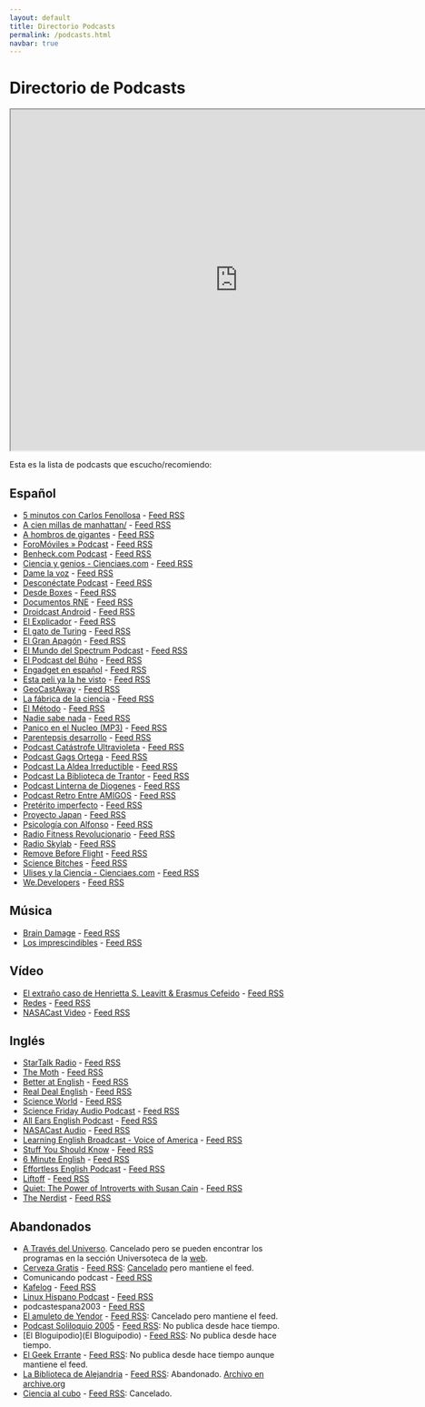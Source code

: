 ```yaml
---
layout: default
title: Directorio Podcasts
permalink: /podcasts.html
navbar: true
---
```


# Directorio de Podcasts

<iframe width="800" height="600" src="https://lists.pocketcasts.com/07ee6c07-0909-4bf3-885b-0f46a58a3758"></iframe>

Esta es la lista de podcasts que escucho/recomiendo:

## Español

* [5 minutos con Carlos Fenollosa](http://cf5m.com/) - [Feed RSS](http://www.spreaker.com/show/869047/episodes/feed)
* [A cien millas de manhattan/](http://www.ondacero.es/audios-online/la-brujula/opinion/manhattan/) - [Feed RSS](http://www.ivoox.com/a-cien-millas-de-manhattan_fb_f_filtro_1.xml)
* [A hombros de gigantes](http://www.rtve.es/alacarta/audios/a-hombros-de-gigantes/) - [Feed RSS](http://www.rtve.es/api/programas/1873/audios.rss?nocache=473812500)
* [ForoMóviles » Podcast](http://foromoviles.com/category/podcast-foro-moviles/) - [Feed RSS](Http://feeds.feedburner.com/blogbemoob)
* [Benheck.com Podcast](http://www.benheck.com/podcast/) - [Feed RSS](http://benheck.com/?feed=podcast)
* [Ciencia y genios - Cienciaes.com](http://cienciaes.com/biografias/) - [Feed RSS](http://feeds.feedburner.com/GeniosDeLaCiencia)
* [Dame la voz](http://blog.damelavoz.es/) - [Feed RSS](http://feeds.feedburner.com/DameLaVoz)
* [Desconéctate Podcast](http://www.desconectate.net/) - [Feed RSS](http://www.desconectate.net/feed/)
* [Desde Boxes](http://www.desdebox.es/) - [Feed RSS](http://feedpress.me/desdeboxes)
* [Documentos RNE](http://www.rtve.es/alacarta/audios/documentos-rne/) - [Feed RSS](http://api.rtve.es/api/programas/1938/audios.rss)
* [Droidcast Android](http://www.droidcast.es/) - [Feed RSS](http://feedpress.me/droidcast)
* [El Explicador](http://www.ivoox.com/podcast-el-explicador_sq_f138665_1.html) - [Feed RSS](http://www.ivoox.com/podcast-canal-oficial-enrique-ganem_fg_f138665_filtro_1.xml)
* [El gato de Turing](https://elgatodeturing.com/) - [Feed RSS](http://feeds.feedburner.com/elgatodeturing)
* [El Gran Apagón](http://www.podiumpodcast.com/el-gran-apagon/) - [Feed RSS](http://fapi-top.prisasd.com/podcast/podium/el_gran_apagon.xml)
* [El Mundo del Spectrum Podcast](http://www.elmundodelspectrum.com/el-mundo-del-spectrum-podcast.php) - [Feed RSS](http://feeds.feedburner.com/ElMundoDelSpectrumPodcast)
* [El Podcast del Búho](https://elpodcastdelbuho.com/) - [Feed RSS](http://feeds.feedburner.com/elpodcastdelbuho)
* [Engadget en español](http://es.engadget.com/es-podcasts/el-podcast-de-engadget/) - [Feed RSS](http://es.engadget.com/topics/podcasts/rss.xml)
* [Esta peli ya la he visto](http://estapeliyalahevisto.com/) - [Feed RSS](http://estapeliyalahevisto.com/feed/podcast)
* [GeoCastAway](http://www.geocastaway.com/) - [Feed RSS](http://feeds.feedburner.com/geocastawaypodcast)
* [La fábrica de la ciencia](http://www.ivoox.com/podcast-fabrica-ciencia_sq_f1100722_1.html) - [Feed RSS](http://www.ivoox.com/fabrica-ciencia_fg_f1100722_filtro_1.xml)
* [El Método](http://elmetodo.fm/) - [Feed RSS](http://feeds.soundcloud.com/users/soundcloud:users:14218261/sounds.rss)
* [Nadie sabe nada](http://cadenaser.com/programa/nadie_sabe_nada/) - [Feed RSS](http://urotrosfiles.media.streamtheworld.com/otrosfiles/podcasts/488.xml)
* [Panico en el Nucleo (MP3)](http://www.panicoenelnucleo.com/) - [Feed RSS](http://feeds.feedburner.com/panicoenelnucleo-podcast)
* [Parentepsis desarrollo](http://www.ivoox.com/podcast-parentepsis-desarrollo_sq_f1776_1.html) - [Feed RSS](http://www.ivoox.com/parentepsis-desarrollo_fg_f1776_filtro_1.xml)
* [Podcast Catástrofe Ultravioleta](http://catastrofeultravioleta.com/) - [Feed RSS](http://feeds.feedburner.com/CatastrofeUltravioleta)
* [Podcast Gags Ortega](http://www.ivoox.com/podcast-podcast-gags-ortega_sq_f133632_1.html) - [Feed RSS](http://www.ivoox.com/podcast-gags-ortega_fg_f133632_filtro_1.xml)
* [Podcast La Aldea Irreductible](http://podcast-irreductible.blogspot.com.es/) - [Feed RSS](http://feeds2.feedburner.com/PodcastLaAldeaIrreductible)
* [Podcast La Biblioteca de Trantor](http://labibliotecadetrantor.com/) - [Feed RSS](http://feeds.feedburner.com/trantor)
* [Podcast Linterna de Diogenes](http://www.ivoox.com/podcast-podcast-linterna-diogenes_sq_f136870_1.html) - [Feed RSS](http://www.ivoox.com/podcast-linterna-diogenes_fg_f136870_filtro_1.xml)
* [Podcast Retro Entre AMIGOS](http://www.retroentreamigos.com/category/podcast/) - [Feed RSS](http://www.ivoox.com/podcast-podcast-retro-entre-amigos_fg_f138739_filtro_1.xml)
* [Pretérito imperfecto](http://www.ivoox.com/podcast-preterito-imperfecto_sq_f160919_1.html) - [Feed RSS](http://urotrosfiles.media.streamtheworld.com/otrosfiles/podcasts/468.xml)
* [Proyecto Japan](http://www.proyectojapan.com/category/podcast/) - [Feed RSS](http://www.ivoox.com/proyecto-japan_fg_f1123102_filtro_1.xml)
* [Psicología con Alfonso](http://psicologiaconalfonso.com/) - [Feed RSS](http://feeds.feedburner.com/PsicologiaConAlfonsoPodcast)
* [Radio Fitness Revolucionario](http://www.fitnessrevolucionario.com/category/radio-fitness-revolucionario/) - [Feed RSS](http://www.ivoox.com/radio-fitness-revolucionario_fg_f1115589_filtro_1.xml)
* [Radio Skylab](http://radioskylab.es/) - [Feed RSS](http://radioskylab.es/feed/)
* [Remove Before Flight](http://rbf.com.es/) - [Feed RSS](http://feeds.feedburner.com/removebeforeflight)
* [Science Bitches](http://www.ivoox.com/podcast-science-bitches_sq_f110681_1.html) - [Feed RSS](http://www.ivoox.com/science-bitches_fg_f110681_filtro_1.xml)
* [Ulises y la Ciencia - Cienciaes.com](http://cienciaes.com/ulises/) - [Feed RSS](http://feeds.feedburner.com/Ulisesylaciencia)
* [We.Developers](http://wedevelopers.com/) - [Feed RSS](http://wedevelopers.com/feed/podcast/)

## Música

* [Brain Damage](http://floydpodcast.com/) - [Feed RSS](http://braindamage.libsyn.com/rss)
* [Los imprescindibles](http://www.rtve.es/alacarta/audios/los-imprescindibles/) - [Feed RSS](http://www.rtve.es/api/programas/23352/audios.rss)

## Vídeo

* [El extraño caso de Henrietta S. Leavitt & Erasmus Cefeido](http://henrietta.iaa.es/) - [Feed RSS](http://henrietta.iaa.es/feed.xml)
* [Redes](http://www.redesparalaciencia.com/programa-redes) - [Feed RSS](http://www.redesparalaciencia.com/redes.rss)
* [NASACast Video]() - [Feed RSS](http://www.nasa.gov/rss/dyn/NASAcast_vodcast.rss)

## Inglés

* [StarTalk Radio](http://www.startalkradio.net/) - [Feed RSS](http://www.startalkradio.net/feed/shows/)
* [The Moth](http://themoth.org/about/programs/the-moth-podcast) - [Feed RSS](http://feeds.feedburner.com/themothpodcast)
* [Better at English](http://www.betteratenglish.com/) - [Feed RSS](http://feeds.feedburner.com/BetterAtEnglish)
* [Real Deal English](http://realdealenglish.com/) - [Feed RSS](http://realdealenglish.com/feed/)
* [Science World](http://www.voanews.com/archive/science-world/latest/672/1462.html) - [Feed RSS](http://www.voanews.com/podcast/?count=50&amp;zoneId=1462)
* [Science Friday Audio Podcast](http://www.sciencefriday.com/audio/#page/full-width-list/1) - [Feed RSS](http://www.sciencefriday.com/audio/scifriaudio.xml)
* [All Ears English Podcast](http://allearsenglish.com/) - [Feed RSS](http://allearsenglish.libsyn.com/rss)
* [NASACast Audio](http://www.nasa.gov/multimedia/podcasting/#.VJYSXAAA) - [Feed RSS](http://www.nasa.gov/rss/dyn/NASAcast_podcast.rss)
* [Learning English Broadcast - Voice of America](http://learningenglish.voanews.com/archive/special-english-broadcast/latest/978/1689.html) - [Feed RSS](http://learningenglish.voanews.com/podcast/?count=20&amp;zoneId=1689)
* [Stuff You Should Know](http://www.stuffyoushouldknow.com/podcasts/) - [Feed RSS](http://www.howstuffworks.com/podcasts/stuff-you-should-know.rss)
* [6 Minute English](http://www.bbc.co.uk/worldservice/learningenglish/general/sixminute/) - [Feed RSS](http://downloads.bbc.co.uk/podcasts/worldservice/how2/rss.xml)
* [Effortless English Podcast](http://effortlessenglish.com/) - [Feed RSS](http://www.ivoox.com/effortless-english-podcast_fg_f188397_filtro_1.xml)
* [Liftoff](http://liftoffpodcast.space/) - [Feed RSS](https://www.relay.fm/liftoff/feed)
* [Quiet: The Power of Introverts with Susan Cain](http://www.quietrev.com/susan-cain-quiet-podcast/) - [Feed RSS](http://feeds.feedburner.com/QuietThePowerOfIntrovertsWithSusanCain)
* [The Nerdist](http://nerdist.com/podcasts/nerdist-podcast-channel/) - [Feed RSS](http://nerdist.libsyn.com/rss)

## Abandonados

* [A Través del Universo](http://universo.iaa.es/). Cancelado pero se pueden encontrar los programas en la sección Universoteca de la [web](http://universo.iaa.es/).
* [Cerveza Gratis](http://cervezagratis.es/) - [Feed RSS](http://feeds.feedburner.com/cervezagratis/OGG): [Cancelado](http://cervezagratis.es/2014/12/triste-despedida/) pero mantiene el feed.
* Comunicando podcast - [Feed RSS](http://feeds.feedburner.com/comunicando)
* [Kafelog](http://www.kafelog.com/) - [Feed RSS](http://feeds.feedburner.com/kafelog)
* [Linux Hispano Podcast](http://www.linuxhispano.net/podcast/) - [Feed RSS](http://feeds.feedburner.com/ElPodcastDeLinuxHispano)
* podcastespana2003 - [Feed RSS](http://feeds.feedburner.com/1podcast)
* [El amuleto de Yendor](http://yendor.es/) - [Feed RSS](http://feeds.feedburner.com/ElAmuletoDeYendor): Cancelado pero mantiene el feed.
* [Podcast Soliloquio 2005](http://www.fjromero.com/podcast/) - [Feed RSS](http://www.fjromero.com/podcast/rss.xml): No publica desde hace tiempo.
* [El Bloguipodio](El Bloguipodio) - [Feed RSS](http://feeds.feedburner.com/ElBloguipodio): No publica desde hace tiempo.
* [El Geek Errante](http://www.ivoox.com/podcast-podcast-el-geek-errante_sq_f13569_1.html) - [Feed RSS](http://feeds.feedburner.com/ege_podcast?format=xml): No publica desde hace tiempo aunque mantiene el feed.
* [La Biblioteca de Alejandria](http://noticias21.libsyn.com/) - [Feed RSS](http://noticias21.libsyn.com/rss): Abandonado. [Archivo en archive.org](https://archive.org/details/LaBibliotecaDeAlejandria)
* [Ciencia al cubo](http://www.rtve.es/alacarta/audios/ciencia-al-cubo/) - [Feed RSS](http://api.rtve.es/api/programas/1902/audios.rss): Cancelado.
